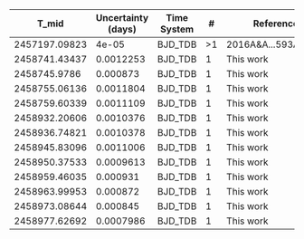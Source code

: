 |T_mid        |Uncertainty (days)|Time System|#  |Reference                             |
|-------------|------------------|-----------|---|--------------------------------------|
|2457197.09823|4e-05             |BJD_TDB    |>1 |2016A&A...593A.113B                   |
|2458741.43437|0.0012253         |BJD_TDB    |1  |This work                             |
|2458745.9786 |0.000873          |BJD_TDB    |1  |This work                             |
|2458755.06136|0.0011804         |BJD_TDB    |1  |This work                             |
|2458759.60339|0.0011109         |BJD_TDB    |1  |This work                             |
|2458932.20606|0.0010376         |BJD_TDB    |1  |This work                             |
|2458936.74821|0.0010378         |BJD_TDB    |1  |This work                             |
|2458945.83096|0.0011006         |BJD_TDB    |1  |This work                             |
|2458950.37533|0.0009613         |BJD_TDB    |1  |This work                             |
|2458959.46035|0.000931          |BJD_TDB    |1  |This work                             |
|2458963.99953|0.000872          |BJD_TDB    |1  |This work                             |
|2458973.08644|0.000845          |BJD_TDB    |1  |This work                             |
|2458977.62692|0.0007986         |BJD_TDB    |1  |This work                             |
